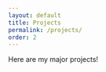 ```yaml
---
layout: default
title: Projects
permalink: /projects/
order: 2
---
```


Here are my major projects! 
